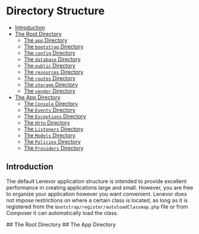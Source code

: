 # Directory Structure

- [Introduction](#introduction)
- [The Root Directory](#the-root-directory)
    - [The `app` Directory](#the-root-app-directory)
    - [The `bootstrap` Directory](#the-bootstrap-directory)
    - [The `config` Directory](#the-config-directory)
    - [The `database` Directory](#the-database-directory)
    - [The `public` Directory](#the-public-directory)
    - [The `resources` Directory](#the-resources-directory)
    - [The `routes` Directory](#the-routes-directory)
    - [The `storage` Directory](#the-storage-directory)
    - [The `vendor` Directory](#the-vendor-directory)
- [The App Directory](the-app-directory)
    - [The `Console` Directory](#the-console-directory)
    - [The `Events` Directory](#the-events-directory)
    - [The `Exceptions` Directory](#the-exceptions-directory)
    - [The `Http` Directory](#the-http-directory)
    - [The `Listeners` Directory](#the-listeners-directory)
    - [The `Models` Directory](#the-models-directory)
    - [The `Policies` Directory](#the-policies-directory)
    - [The `Providers` Directory](#the-providers-directory)

<a name="introduction"></a>
## Introduction

The default Lenevor application structure  is intended to provide excellent performance in creating applications large and small. However, you are free to organize your application however you want convenient. Lenevor does not impose restrictions on where a certain class is located, as long as it is registered from the `bootstrap/register/autoloadClassmap.php` file or from Composer it can automatically load the class.

<a name="the-root-directory">
## The Root Directory

<a name="the-app-directory">
## The App Directory